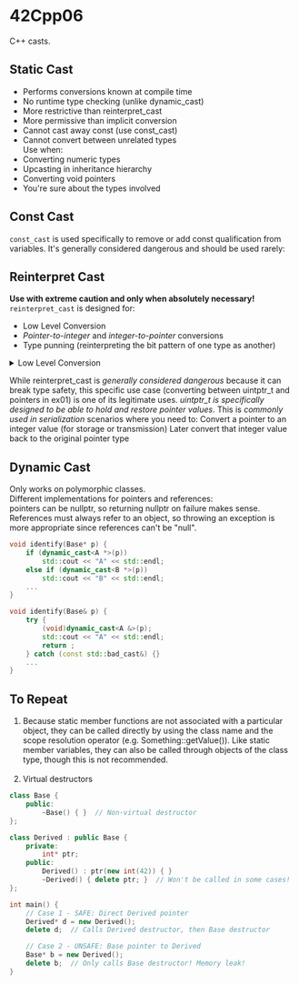 # 42Cpp06
C++ casts.

## Static Cast
- Performs conversions known at compile time
- No runtime type checking (unlike dynamic_cast)
- More restrictive than reinterpret_cast
- More permissive than implicit conversion
- Cannot cast away const (use const_cast)
- Cannot convert between unrelated types <br>
Use when:<br>
- Converting numeric types
- Upcasting in inheritance hierarchy
- Converting void pointers
- You're sure about the types involved

## Const Cast
`const_cast` is used specifically to remove or add const qualification from variables. It's generally considered dangerous and should be used rarely:

## Reinterpret Cast
**Use with extreme caution and only when absolutely necessary!** <br>
`reinterpret_cast` is designed for:<br>
- Low Level Conversion <br>
- *Pointer-to-integer* and *integer-to-pointer* conversions <br>
- Type punning (reinterpreting the bit pattern of one type as another) <br>
<details>
<summary> Low Level Conversion </summary>
- They operate at the bit/byte level <br>
- No data transformation occurs <br>
- The binary representation stays exactly the same <br>
- They can be potentially unsafe if misused <br>
- They are platform-dependent <br>
- They bypass the type system's safety checks <br>
</details>


While reinterpret_cast is *generally considered dangerous* because it can break type safety, this specific use case (converting between uintptr_t and pointers in ex01) is one of its legitimate uses. 
*uintptr_t is specifically designed to be able to hold and restore pointer values*.
This is *commonly used in serialization* scenarios where you need to:
Convert a pointer to an integer value (for storage or transmission)
Later convert that integer value back to the original pointer type

## Dynamic Cast
Only works on polymorphic classes. <br>
Different implementations for pointers and references: <br>
pointers can be nullptr, so returning nullptr on failure makes sense. References must always refer to an object, so throwing an exception is more appropriate since references can't be "null".<br>

```cpp
void identify(Base* p) {
    if (dynamic_cast<A *>(p))
        std::cout << "A" << std::endl;
    else if (dynamic_cast<B *>(p))
        std::cout << "B" << std::endl;
    ...
}

void identify(Base& p) {
    try {
        (void)dynamic_cast<A &>(p);
        std::cout << "A" << std::endl;
        return ;
    } catch (const std::bad_cast&) {}
    ...
}
```

## To Repeat
1. Because static member functions are not associated with a particular object, they can be called directly by using the class name and the scope resolution operator (e.g. Something::getValue()). Like static member variables, they can also be called through objects of the class type, though this is not recommended.<br><br>
2. Virtual destructors
```cpp
class Base {
    public:
        ~Base() { }  // Non-virtual destructor
};

class Derived : public Base {
    private:
        int* ptr;
    public:
        Derived() : ptr(new int(42)) { }
        ~Derived() { delete ptr; }  // Won't be called in some cases!
};

int main() {
    // Case 1 - SAFE: Direct Derived pointer
    Derived* d = new Derived();
    delete d;  // Calls Derived destructor, then Base destructor

    // Case 2 - UNSAFE: Base pointer to Derived
    Base* b = new Derived();
    delete b;  // Only calls Base destructor! Memory leak!
}
```

